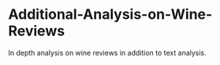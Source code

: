 # Additional-Analysis-on-Wine-Reviews
In depth analysis on wine reviews in addition to text analysis.
